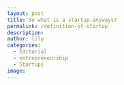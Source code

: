 ```yaml
---
layout: post
title: So what is a startup anyways?
permalink: /definition-of-startup
description:
author: lily
categories:
  - Editorial
  - entrepreneurship
  - Startups
image:
---
```


